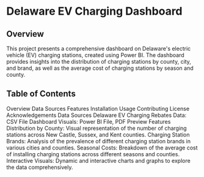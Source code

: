 # Delaware EV Charging Dashboard

## Overview
This project presents a comprehensive dashboard on Delaware's electric vehicle (EV) charging stations, created using Power BI. The dashboard provides insights into the distribution of charging stations by county, city, and brand, as well as the average cost of charging stations by season and county.

## Table of Contents
Overview
Data Sources
Features
Installation
Usage
Contributing
License
Acknowledgements
Data Sources
Delaware EV Charging Rebates Data: CSV File
Dashboard Visuals: Power BI File, PDF Preview
Features
Distribution by County: Visual representation of the number of charging stations across New Castle, Sussex, and Kent counties.
Charging Station Brands: Analysis of the prevalence of different charging station brands in various cities and counties.
Seasonal Costs: Breakdown of the average cost of installing charging stations across different seasons and counties.
Interactive Visuals: Dynamic and interactive charts and graphs to explore the data comprehensively.
